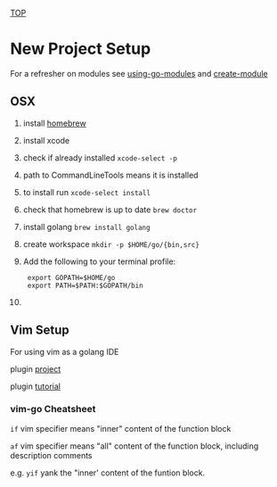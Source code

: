 [TOP](../../README.md)

# New Project Setup
For a refresher on modules see [using-go-modules](https://go.dev/blog/using-go-modules) and [create-module](https://go.dev/doc/tutorial/create-module)

## OSX
1. install [homebrew](https://brew.sh/)
1. install xcode
  1. check if already installed ```xcode-select -p```
  2. path to CommandLineTools means it is installed
  3. to install run ```xcode-select install```
1. check that homebrew is up to date ```brew doctor```
4. install golang ```brew install golang```
5. create workspace ```mkdir -p $HOME/go/{bin,src}```
6. Add the following to your terminal profile:

        export GOPATH=$HOME/go 
        export PATH=$PATH:$GOPATH/bin
7. 


## Vim Setup
For using vim as a golang IDE

plugin [project](https://github.com/fatih/vim-go#install)

plugin [tutorial](https://github.com/fatih/vim-go/wiki)

### vim-go Cheatsheet
```if``` vim specifier means "inner" content of the function block

```af``` vim specifier means "all" content of the function block, including description comments

e.g. ```yif``` yank the "inner' content of the funtion block.
